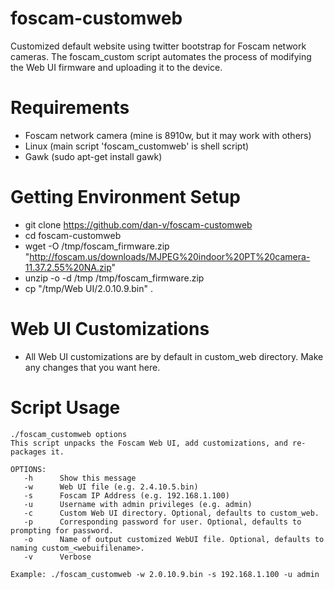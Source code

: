 foscam-customweb
================

Customized default website using twitter bootstrap for Foscam network cameras. The foscam_custom script automates the process of modifying the Web UI firmware and uploading it to the device.

Requirements
===
* Foscam network camera (mine is 8910w, but it may work with others)
* Linux (main script 'foscam_customweb' is shell script)
* Gawk (sudo apt-get install gawk)

Getting Environment Setup
===
* git clone https://github.com/dan-v/foscam-customweb
* cd foscam-customweb
* wget -O /tmp/foscam_firmware.zip "http://foscam.us/downloads/MJPEG%20indoor%20PT%20camera-11.37.2.55%20NA.zip"
* unzip -o -d /tmp /tmp/foscam_firmware.zip
* cp "/tmp/Web UI/2.0.10.9.bin" .

Web UI Customizations
===
* All Web UI customizations are by default in custom_web directory. Make any changes that you want here.

Script Usage
===
```
./foscam_customweb options
This script unpacks the Foscam Web UI, add customizations, and re-packages it.

OPTIONS:
   -h      Show this message
   -w      Web UI file (e.g. 2.4.10.5.bin)
   -s      Foscam IP Address (e.g. 192.168.1.100)
   -u      Username with admin privileges (e.g. admin)
   -c      Custom Web UI directory. Optional, defaults to custom_web.
   -p      Corresponding password for user. Optional, defaults to prompting for password. 
   -o      Name of output customized WebUI file. Optional, defaults to naming custom_<webuifilename>.
   -v      Verbose
   
Example: ./foscam_customweb -w 2.0.10.9.bin -s 192.168.1.100 -u admin
```

